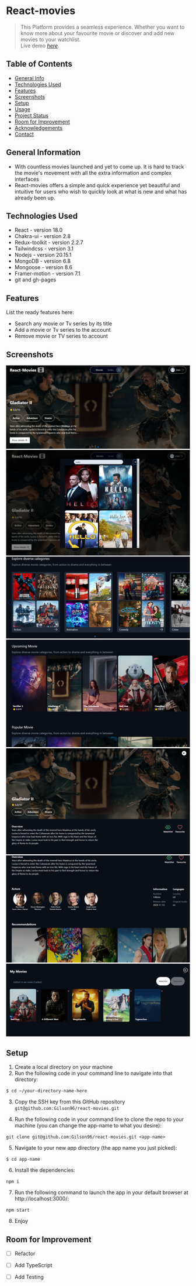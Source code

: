 # React-movies
> This Platform provides a seamless experience. Whether you want to know more about your favourite movie or discover and add new movies to your watchlist.  
> Live demo [_here_](https://gilson96.github.io/react-movies/).

## Table of Contents
* [General Info](#general-information)
* [Technologies Used](#technologies-used)
* [Features](#features)
* [Screenshots](#screenshots)
* [Setup](#setup)
* [Usage](#usage)
* [Project Status](#project-status)
* [Room for Improvement](#room-for-improvement)
* [Acknowledgements](#acknowledgements)
* [Contact](#contact)
<!-- * [License](#license) -->


## General Information
- With countless movies launched and yet to come up. It is hard to track the movie's movement with all the extra information and complex interfaces
- React-movies offers a simple and quick experience yet beautiful and intuitive for users who wish to quickly look at what is new and what has already been up.

## Technologies Used
- React - version 18.0
- Chakra-ui - version 2.8
- Redux-toolkit - version 2.2.7
- Tailwindcss - version 3.1
- Nodejs - version 20.15.1
- MongoDB - version 6.8
- Mongoose - version 8.6
- Framer-motion - version 7.1
- git and gh-pages

## Features
List the ready features here:
- Search any movie or Tv series by its title
- Add a movie or Tv series to the account
- Remove movie or TV series to account

## Screenshots
![Example screenshot](https://github.com/Gilson96/react-movies/blob/master/src/assets/project_top.png)
![Example screenshot](https://github.com/Gilson96/react-movies/blob/master/src/assets/project_search.png)
![Example screenshot](https://github.com/Gilson96/react-movies/blob/master/src/assets/project_genres.png)
![Example screenshot](https://github.com/Gilson96/react-movies/blob/master/src/assets/project_section.png)
![Example screenshot](https://github.com/Gilson96/react-movies/blob/master/src/assets/project_movieDetails.png)
![Example screenshot](https://github.com/Gilson96/react-movies/blob/master/src/assets/project_recommations.png)
![Example screenshot](https://github.com/Gilson96/react-movies/blob/master/src/assets/project_mymovies.png)


## Setup
1. Create a local directory on your machine
2. Run the following code in your command line to navigate into that directory: 

```shell 
$ cd ~/your-directory-name-here
```
3. Copy the SSH key from this GitHub repository `git@github.com:Gilson96/react-movies.git`

4. Run the following code in your command line to clone the repo to your machine (you can change the app-name to what you desire):  

```shell 
git clone git@github.com:Gilson96/react-movies.git <app-name>
```
5. Navigate to your new app directory (the app name you just picked):

```shell 
$ cd app-name
```
6. Install the dependencies:

```shell 
npm i
```
7. Run the following command to launch the app in your default browser at http://localhost:3000/:

```shell 
npm start
```
8. Enjoy

## Room for Improvement
- [ ] Refactor
- [ ] Add TypeScript
- [ ] Add Testing

